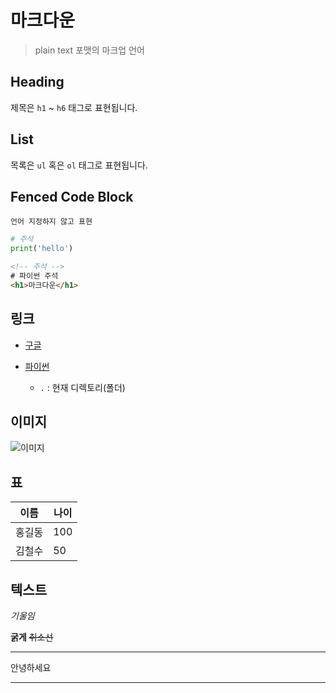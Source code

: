 # 마크다운

> plain text 포맷의 마크업 언어 

## Heading

제목은 `h1` ~ `h6` 태그로 표현됩니다.

## List

목록은 `ul` 혹은 `ol` 태그로 표현됩니다.

## Fenced Code Block

```
언어 지정하지 않고 표현
```

```python
# 주석 
print('hello')
```

```html
<!-- 주석 -->
# 파이썬 주석
<h1>마크다운</h1>
```

## 링크 

- [구글](https://google.com)

- [파이썬](./python.md)

    - `.` : 현재 디렉토리(폴더) 

## 이미지

![이미지](./l.png)

## 표

|이름|나이|
|--|--|
|홍길동|100|
|김철수|50|

## 텍스트

*기울임* 

**굵게** ~~취소선~~

---

안녕하세요

---